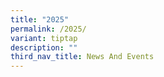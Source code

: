 ```yaml
---
title: "2025"
permalink: /2025/
variant: tiptap
description: ""
third_nav_title: News And Events
---
```

<p></p>